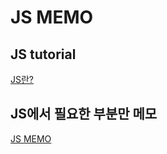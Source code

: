 # JS MEMO

## JS tutorial

[JS란?](https://github.com/euni62/js_memo/blob/master/%08what_is_js.md)

## JS에서 필요한 부분만 메모

[JS MEMO](https://github.com/euni62/js_memo/blob/master/js_memo.md)
